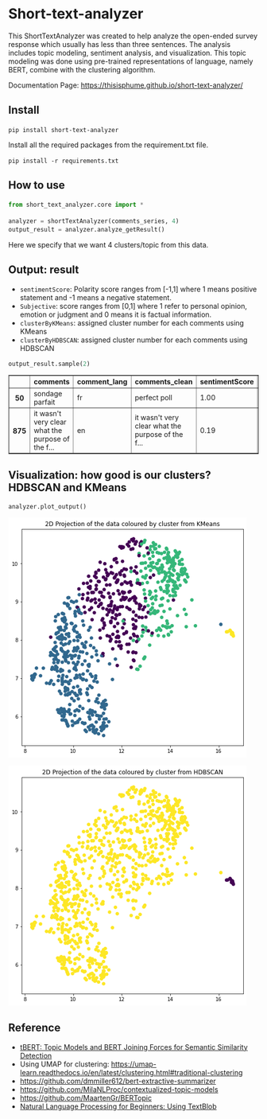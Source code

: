 # Short-text-analyzer



This ShortTextAnalyzer was created to help analyze the open-ended survey response which usually has less than three sentences. The analysis includes topic modeling, sentiment analysis, and visualization. This topic modeling was done using pre-trained representations of language, namely BERT, combine with the clustering algorithm.

Documentation Page: https://thisisphume.github.io/short-text-analyzer/

## Install

`pip install short-text-analyzer`

Install all the required packages from the requirement.txt file.

`pip install -r requirements.txt`

## How to use

```python
from short_text_analyzer.core import *

analyzer = shortTextAnalyzer(comments_series, 4)
output_result = analyzer.analyze_getResult()
```

Here we specify that we want 4 clusters/topic from this data.

## Output: result
- `sentimentScore`: Polarity score ranges from [-1,1] where 1 means positive statement and -1 means a negative statement. 
- `Subjective`: score ranges from [0,1] where 1 refer to personal opinion, emotion or judgment and 0 means it is factual information. 
- `clusterByKMeans`: assigned cluster number for each comments using KMeans
- `clusterByHDBSCAN`: assigned cluster number for each comments using HDBSCAN

```python
output_result.sample(2)
```




<div>
<table border="1" class="dataframe">
  <thead>
    <tr style="text-align: right;">
      <th></th>
      <th>comments</th>
      <th>comment_lang</th>
      <th>comments_clean</th>
      <th>sentimentScore</th>
      <th>subjectiveScore</th>
      <th>clusterByKMeans</th>
      <th>clusterByHDBSCAN</th>
    </tr>
  </thead>
  <tbody>
    <tr>
      <th>50</th>
      <td>sondage parfait</td>
      <td>fr</td>
      <td>perfect poll</td>
      <td>1.00</td>
      <td>1.000000</td>
      <td>2</td>
      <td>1</td>
    </tr>
    <tr>
      <th>875</th>
      <td>it wasn't very clear what the purpose of the f...</td>
      <td>en</td>
      <td>it wasn't very clear what the purpose of the f...</td>
      <td>0.19</td>
      <td>0.415833</td>
      <td>1</td>
      <td>1</td>
    </tr>
  </tbody>
</table>
</div>



## Visualization: how good is our clusters? HDBSCAN and KMeans

```python
analyzer.plot_output()
```


![png](docs/images/output_11_0.png)



![png](docs/images/output_11_1.png)


## Reference
- [tBERT: Topic Models and BERT Joining Forces for Semantic Similarity Detection](https://www.aclweb.org/anthology/2020.acl-main.630.pdf)
- Using UMAP for clustering: https://umap-learn.readthedocs.io/en/latest/clustering.html#traditional-clustering
- https://github.com/dmmiller612/bert-extractive-summarizer
- https://github.com/MilaNLProc/contextualized-topic-models
- https://github.com/MaartenGr/BERTopic
- [Natural Language Processing for Beginners: Using TextBlob](https://www.analyticsvidhya.com/blog/2018/02/natural-language-processing-for-beginners-using-textblob/#:~:text=The%20sentiment%20function%20of%20textblob,properties%2C%20polarity%2C%20and%20subjectivity.&text=Subjective%20sentences%20generally%20refer%20to,of%20%5B0%2C1%5D.)

